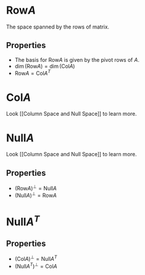 # $\text{Row}A$
The space spanned by the rows of matrix.

## Properties
- The basis for $\text{Row}A$ is given by the pivot rows of $A$.
- $\dim{(\text{Row}A)} = \dim{(\text{Col}A)}$ 
- $\text{Row} A = {\text{Col} A}^T$
# $\text{Col}A$
Look [[Column Space and Null Space]] to learn more.
# $\text{Null}A$
Look [[Column Space and Null Space]] to learn more.
## Properties
- $(\text{Row}A)^\perp = \text{Null}A$ 
- $(\text{Null}A)^\perp = \text{Row}A$ 
# $\text{Null}A^T$
## Properties
- $(\text{Col}A)^\perp = \text{Null}A^T$ 
- $(\text{Null}A^T)^\perp = \text{Col}A$ 
